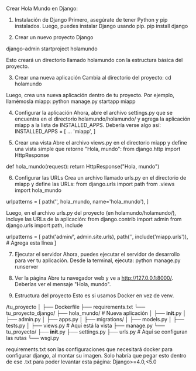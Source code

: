 Crear Hola Mundo en Django:

1. Instalación de Django
Primero, asegúrate de tener Python y pip instalados. Luego, puedes instalar Django usando pip.
pip install django

2. Crear un nuevo proyecto Django

django-admin startproject holamundo

Esto creará un directorio llamado holamundo con la estructura básica del proyecto.

3. Crear una nueva aplicación
Cambia al directorio del proyecto:
cd holamundo

Luego, crea una nueva aplicación dentro de tu proyecto. Por ejemplo, llamémosla miapp:
python manage.py startapp miapp

4. Configurar la aplicación
Ahora, abre el archivo settings.py que se encuentra en el directorio holamundo/holamundo/ y agrega la aplicación miapp a la lista de INSTALLED_APPS. Debería verse algo así:
INSTALLED_APPS = [
    ...
    'miapp',
]



5. Crear una vista
Abre el archivo views.py en el directorio miapp y define una vista simple que retorne "Hola, mundo":
from django.http import HttpResponse

def hola_mundo(request):
    return HttpResponse("Hola, mundo")

6. Configurar las URLs
Crea un archivo llamado urls.py en el directorio de miapp y define las URLs:
from django.urls import path
from .views import hola_mundo

urlpatterns = [
    path('', hola_mundo, name='hola_mundo'),
]

Luego, en el archivo urls.py del proyecto (en holamundo/holamundo/), incluye las URLs de la aplicación:
from django.contrib import admin
from django.urls import path, include

urlpatterns = [
    path('admin/', admin.site.urls),
    path('', include('miapp.urls')),  # Agrega esta línea
]

7. Ejecutar el servidor
Ahora, puedes ejecutar el servidor de desarrollo para ver tu aplicación. Desde la terminal, ejecuta:
python manage.py runserver


8. Ver la página
Abre tu navegador web y ve a http://127.0.0.1:8000/. Deberías ver el mensaje "Hola, mundo".
9. Estructura del proyecto
Esto es si usamos Docker en vez de venv. 

/tu_proyecto
│
├── Dockerfile
├── requirements.txt
└── tu_proyecto_django/
    ├── hola_mundo/          # Nueva aplicación
    │   ├── __init__.py
    │   ├── admin.py
    │   ├── apps.py
    │   ├── migrations/
    │   ├── models.py
    │   ├── tests.py
    │   ├── views.py         # Aquí está la vista
    ├── manage.py
    └── tu_proyecto/
        ├── __init__.py
        ├── settings.py
        ├── urls.py          # Aquí se configuran las rutas
        └── wsgi.py

requirements.txt son las configuraciones que necesitará docker para configurar django, al montar su imagen. Solo habría que pegar esto dentro de ese .txt para poder levantar esta página:
Django>=4.0,<5.0
